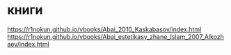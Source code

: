 # книги
https://r1nokun.github.io/vbooks/Abai_2010_Kaskabasov/index.html
https://r1nokun.github.io/vbooks/Abai_estetikasy_zhane_Islam_2007_Alkozhaev/index.html
